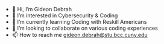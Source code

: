 - 👋 Hi, I’m Gideon Debrah
- 👀 I’m interested in Cybersecurity & Coding
- 🌱 I’m currently learning Coding with Reskill Americans
- 💞️ I’m looking to collaborate on various coding experiences
- 📫 How to reach me gideon.debrah@stu.bcc.cuny.edu

<!---
PQwesi32/PQwesi32 is a ✨ special ✨ repository because its `README.md` (this file) appears on your GitHub profile.
You can click the Preview link to take a look at your changes.
--->

